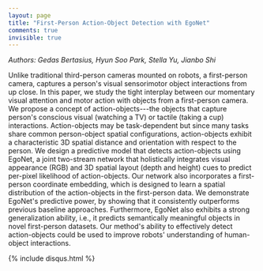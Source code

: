 ```yaml
---
layout: page
title: "First-Person Action-Object Detection with EgoNet"
comments: true
invisible: true
---
```


<p class="text-left"><i>Authors: Gedas Bertasius, Hyun Soo Park, Stella Yu, Jianbo Shi</i></p>

Unlike traditional third-person cameras mounted on robots, a first-person camera, captures a person's visual sensorimotor object interactions from up close. In this paper, we study the tight interplay between our momentary visual attention and motor action with objects from a first-person camera. We propose a concept of action-objects---the objects that capture person's conscious visual (watching a TV) or tactile (taking a cup) interactions. Action-objects may be task-dependent but since many tasks share common person-object spatial configurations, action-objects exhibit a characteristic 3D spatial distance and orientation with respect to the person. We design a predictive model that detects action-objects using EgoNet, a joint two-stream network that holistically integrates visual appearance (RGB) and 3D spatial layout (depth and height) cues to predict per-pixel likelihood of action-objects. Our network also incorporates a first-person coordinate embedding, which is designed to learn a spatial distribution of the action-objects in the first-person data. We demonstrate EgoNet's predictive power, by showing that it consistently outperforms previous baseline approaches. Furthermore, EgoNet also exhibits a strong generalization ability, i.e., it predicts semantically meaningful objects in novel first-person datasets. Our method's ability to effectively detect action-objects could be used to improve robots' understanding of human-object interactions.

{% include disqus.html %}